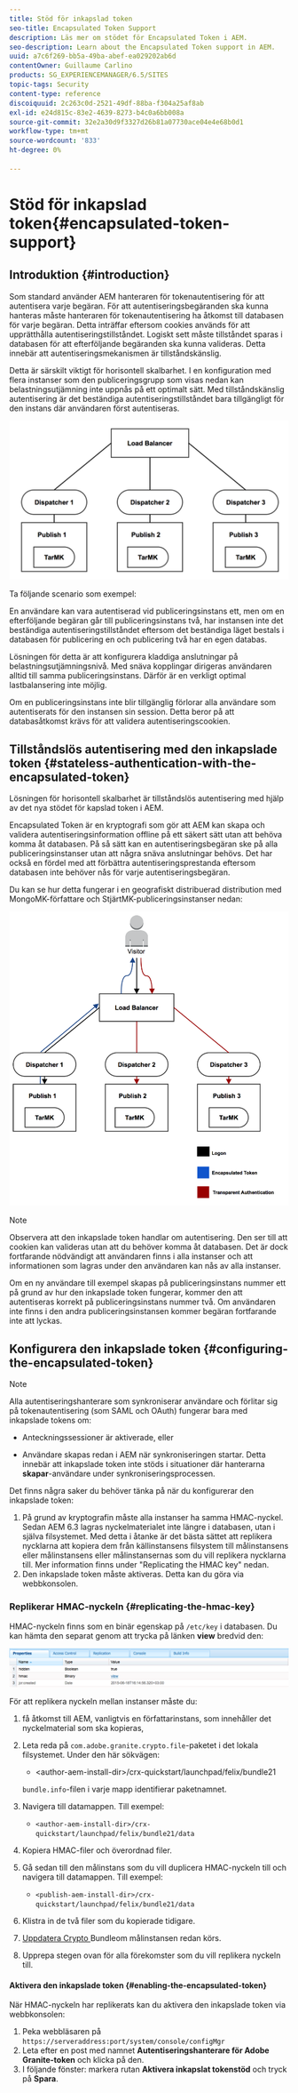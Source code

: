 ```yaml
---
title: Stöd för inkapslad token
seo-title: Encapsulated Token Support
description: Läs mer om stödet för Encapsulated Token i AEM.
seo-description: Learn about the Encapsulated Token support in AEM.
uuid: a7c6f269-bb5a-49ba-abef-ea029202ab6d
contentOwner: Guillaume Carlino
products: SG_EXPERIENCEMANAGER/6.5/SITES
topic-tags: Security
content-type: reference
discoiquuid: 2c263c0d-2521-49df-88ba-f304a25af8ab
exl-id: e24d815c-83e2-4639-8273-b4c0a6bb008a
source-git-commit: 32e2a30d9f3327d26b81a07730ace04e4e68b0d1
workflow-type: tm+mt
source-wordcount: '833'
ht-degree: 0%

---
```


# Stöd för inkapslad token{#encapsulated-token-support}

## Introduktion {#introduction}

Som standard använder AEM hanteraren för tokenautentisering för att autentisera varje begäran. För att autentiseringsbegäranden ska kunna hanteras måste hanteraren för tokenautentisering ha åtkomst till databasen för varje begäran. Detta inträffar eftersom cookies används för att upprätthålla autentiseringstillståndet. Logiskt sett måste tillståndet sparas i databasen för att efterföljande begäranden ska kunna valideras. Detta innebär att autentiseringsmekanismen är tillståndskänslig.

Detta är särskilt viktigt för horisontell skalbarhet. I en konfiguration med flera instanser som den publiceringsgrupp som visas nedan kan belastningsutjämning inte uppnås på ett optimalt sätt. Med tillståndskänslig autentisering är det beständiga autentiseringstillståndet bara tillgängligt för den instans där användaren först autentiseras.

![chlimage_1-33](assets/chlimage_1-33a.png)

Ta följande scenario som exempel:

En användare kan vara autentiserad vid publiceringsinstans ett, men om en efterföljande begäran går till publiceringsinstans två, har instansen inte det beständiga autentiseringstillståndet eftersom det beständiga läget bestals i databasen för publicering en och publicering två har en egen databas.

Lösningen för detta är att konfigurera kladdiga anslutningar på belastningsutjämningsnivå. Med snäva kopplingar dirigeras användaren alltid till samma publiceringsinstans. Därför är en verkligt optimal lastbalansering inte möjlig.

Om en publiceringsinstans inte blir tillgänglig förlorar alla användare som autentiserats för den instansen sin session. Detta beror på att databasåtkomst krävs för att validera autentiseringscookien.

## Tillståndslös autentisering med den inkapslade token {#stateless-authentication-with-the-encapsulated-token}

Lösningen för horisontell skalbarhet är tillståndslös autentisering med hjälp av det nya stödet för kapslad token i AEM.

Encapsulated Token är en kryptografi som gör att AEM kan skapa och validera autentiseringsinformation offline på ett säkert sätt utan att behöva komma åt databasen. På så sätt kan en autentiseringsbegäran ske på alla publiceringsinstanser utan att några snäva anslutningar behövs. Det har också en fördel med att förbättra autentiseringsprestanda eftersom databasen inte behöver nås för varje autentiseringsbegäran.

Du kan se hur detta fungerar i en geografiskt distribuerad distribution med MongoMK-författare och StjärtMK-publiceringsinstanser nedan:

![chlimage_1-34](assets/chlimage_1-34a.png)

>[!NOTE]
>
>Observera att den inkapslade token handlar om autentisering. Den ser till att cookien kan valideras utan att du behöver komma åt databasen. Det är dock fortfarande nödvändigt att användaren finns i alla instanser och att informationen som lagras under den användaren kan nås av alla instanser.
>
>Om en ny användare till exempel skapas på publiceringsinstans nummer ett på grund av hur den inkapslade token fungerar, kommer den att autentiseras korrekt på publiceringsinstans nummer två. Om användaren inte finns i den andra publiceringsinstansen kommer begäran fortfarande inte att lyckas.

## Konfigurera den inkapslade token {#configuring-the-encapsulated-token}

>[!NOTE]
>Alla autentiseringshanterare som synkroniserar användare och förlitar sig på tokenautentisering (som SAML och OAuth) fungerar bara med inkapslade tokens om:
>
>* Anteckningssessioner är aktiverade, eller
>
>* Användare skapas redan i AEM när synkroniseringen startar. Detta innebär att inkapslade token inte stöds i situationer där hanterarna **skapar**-användare under synkroniseringsprocessen.


Det finns några saker du behöver tänka på när du konfigurerar den inkapslade token:

1. På grund av kryptografin måste alla instanser ha samma HMAC-nyckel. Sedan AEM 6.3 lagras nyckelmaterialet inte längre i databasen, utan i själva filsystemet. Med detta i åtanke är det bästa sättet att replikera nycklarna att kopiera dem från källinstansens filsystem till målinstansens eller målinstansens eller målinstansernas som du vill replikera nycklarna till. Mer information finns under &quot;Replicating the HMAC key&quot; nedan.
1. Den inkapslade token måste aktiveras. Detta kan du göra via webbkonsolen.

### Replikerar HMAC-nyckeln {#replicating-the-hmac-key}

HMAC-nyckeln finns som en binär egenskap på `/etc/key` i databasen. Du kan hämta den separat genom att trycka på länken **view** bredvid den:

![chlimage_1-35](assets/chlimage_1-35a.png)

För att replikera nyckeln mellan instanser måste du:

1. få åtkomst till AEM, vanligtvis en författarinstans, som innehåller det nyckelmaterial som ska kopieras,
1. Leta reda på `com.adobe.granite.crypto.file`-paketet i det lokala filsystemet. Under den här sökvägen:

   * &lt;author-aem-install-dir>/crx-quickstart/launchpad/felix/bundle21

   `bundle.info`-filen i varje mapp identifierar paketnamnet.

1. Navigera till datamappen. Till exempel:

   * `<author-aem-install-dir>/crx-quickstart/launchpad/felix/bundle21/data`

1. Kopiera HMAC-filer och överordnad filer.
1. Gå sedan till den målinstans som du vill duplicera HMAC-nyckeln till och navigera till datamappen. Till exempel:

   * `<publish-aem-install-dir>/crx-quickstart/launchpad/felix/bundle21/data`

1. Klistra in de två filer som du kopierade tidigare.
1. [Uppdatera Crypto ](/help/communities/deploy-communities.md#refresh-the-granite-crypto-bundle) Bundleom målinstansen redan körs.

1. Upprepa stegen ovan för alla förekomster som du vill replikera nyckeln till.

#### Aktivera den inkapslade token {#enabling-the-encapsulated-token}

När HMAC-nyckeln har replikerats kan du aktivera den inkapslade token via webbkonsolen:

1. Peka webbläsaren på `https://serveraddress:port/system/console/configMgr`
1. Leta efter en post med namnet **Autentiseringshanterare för Adobe Granite-token** och klicka på den.
1. I följande fönster: markera rutan **Aktivera inkapslat tokenstöd** och tryck på **Spara**.
